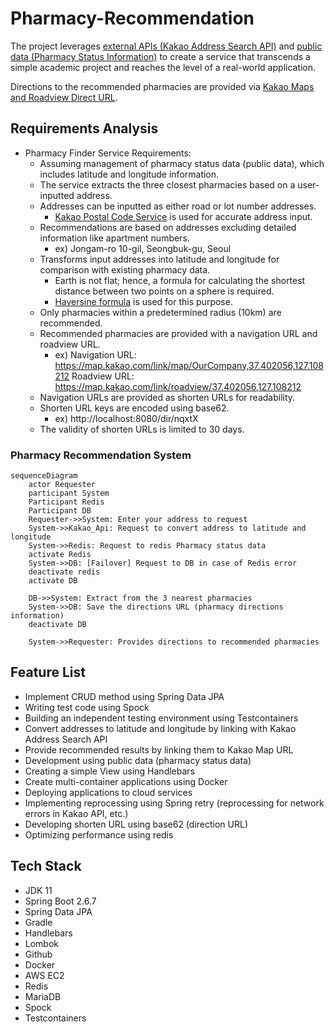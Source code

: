
# Pharmacy-Recommendation

The project leverages [external APIs (Kakao Address Search API)](https://developers.kakao.com/docs/latest/ko/local/dev-guide) and [public data (Pharmacy Status Information)](https://www.data.go.kr/data/15065023/fileData.do) to create a service that transcends a simple academic project and reaches the level of a real-world application.

Directions to the recommended pharmacies are provided via [Kakao Maps and Roadview Direct URL](https://apis.map.kakao.com/web/guide/#routeurl).

## Requirements Analysis

- Pharmacy Finder Service Requirements:
    - Assuming management of pharmacy status data (public data), which includes latitude and longitude information.
    - The service extracts the three closest pharmacies based on a user-inputted address.
    - Addresses can be inputted as either road or lot number addresses.
        - [Kakao Postal Code Service](https://postcode.map.daum.net/guide) is used for accurate address input.
    - Recommendations are based on addresses excluding detailed information like apartment numbers.
        - ex) Jongam-ro 10-gil, Seongbuk-gu, Seoul
    - Transforms input addresses into latitude and longitude for comparison with existing pharmacy data.
        - Earth is not flat; hence, a formula for calculating the shortest distance between two points on a sphere is required.
        - [Haversine formula](https://en.wikipedia.org/wiki/Haversine_formula) is used for this purpose.
    - Only pharmacies within a predetermined radius (10km) are recommended.
    - Recommended pharmacies are provided with a navigation URL and roadview URL.
        - ex)
          Navigation URL: https://map.kakao.com/link/map/OurCompany,37.402056,127.108212
          Roadview URL: https://map.kakao.com/link/roadview/37.402056,127.108212
    - Navigation URLs are provided as shorten URLs for readability.
    - Shorten URL keys are encoded using base62.
        - ex) http://localhost:8080/dir/nqxtX
    - The validity of shorten URLs is limited to 30 days.

### Pharmacy Recommendation System
```mermaid
sequenceDiagram
    actor Requester
    participant System
    Participant Redis
    Participant DB
    Requester->>System: Enter your address to request
    System->>Kakao_Api: Request to convert address to latitude and longitude
    System->>Redis: Request to redis Pharmacy status data
    activate Redis
    System->>DB: [Failover] Request to DB in case of Redis error
    deactivate redis
    activate DB
    
    DB->>System: Extract from the 3 nearest pharmacies
    System->>DB: Save the directions URL (pharmacy directions information)
    deactivate DB

    System->>Requester: Provides directions to recommended pharmacies

```


## Feature List

- Implement CRUD method using Spring Data JPA
- Writing test code using Spock
- Building an independent testing environment using Testcontainers
- Convert addresses to latitude and longitude by linking with Kakao Address Search API
- Provide recommended results by linking them to Kakao Map URL
- Development using public data (pharmacy status data)
- Creating a simple View using Handlebars
- Create multi-container applications using Docker
- Deploying applications to cloud services
- Implementing reprocessing using Spring retry (reprocessing for network errors in Kakao API, etc.)
- Developing shorten URL using base62 (direction URL)
- Optimizing performance using redis

## Tech Stack

- JDK 11
- Spring Boot 2.6.7
- Spring Data JPA
- Gradle
- Handlebars
- Lombok
- Github
- Docker
- AWS EC2
- Redis
- MariaDB
- Spock
- Testcontainers   
